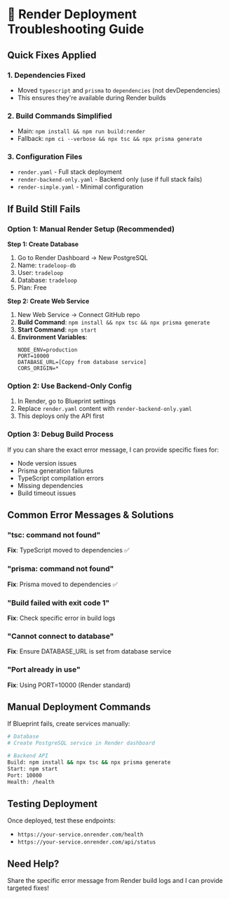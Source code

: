 # 🔧 Render Deployment Troubleshooting Guide

## Quick Fixes Applied

### 1. Dependencies Fixed
- Moved `typescript` and `prisma` to `dependencies` (not devDependencies)
- This ensures they're available during Render builds

### 2. Build Commands Simplified
- Main: `npm install && npm run build:render`
- Fallback: `npm ci --verbose && npx tsc && npx prisma generate`

### 3. Configuration Files
- `render.yaml` - Full stack deployment
- `render-backend-only.yaml` - Backend only (use if full stack fails)
- `render-simple.yaml` - Minimal configuration

## If Build Still Fails

### Option 1: Manual Render Setup (Recommended)

**Step 1: Create Database**
1. Go to Render Dashboard → New PostgreSQL
2. Name: `tradeloop-db`
3. User: `tradeloop` 
4. Database: `tradeloop`
5. Plan: Free

**Step 2: Create Web Service**
1. New Web Service → Connect GitHub repo
2. **Build Command**: `npm install && npx tsc && npx prisma generate`
3. **Start Command**: `npm start`
4. **Environment Variables**:
   ```
   NODE_ENV=production
   PORT=10000
   DATABASE_URL=[Copy from database service]
   CORS_ORIGIN=*
   ```

### Option 2: Use Backend-Only Config
1. In Render, go to Blueprint settings
2. Replace `render.yaml` content with `render-backend-only.yaml`
3. This deploys only the API first

### Option 3: Debug Build Process
If you can share the exact error message, I can provide specific fixes for:
- Node version issues
- Prisma generation failures  
- TypeScript compilation errors
- Missing dependencies
- Build timeout issues

## Common Error Messages & Solutions

### "tsc: command not found"
**Fix**: TypeScript moved to dependencies ✅

### "prisma: command not found" 
**Fix**: Prisma moved to dependencies ✅

### "Build failed with exit code 1"
**Fix**: Check specific error in build logs

### "Cannot connect to database"
**Fix**: Ensure DATABASE_URL is set from database service

### "Port already in use"
**Fix**: Using PORT=10000 (Render standard)

## Manual Deployment Commands

If Blueprint fails, create services manually:

```bash
# Database
# Create PostgreSQL service in Render dashboard

# Backend API
Build: npm install && npx tsc && npx prisma generate  
Start: npm start
Port: 10000
Health: /health
```

## Testing Deployment

Once deployed, test these endpoints:
- `https://your-service.onrender.com/health`
- `https://your-service.onrender.com/api/status`

## Need Help?

Share the specific error message from Render build logs and I can provide targeted fixes!